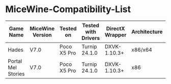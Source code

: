 # MiceWine-Compatibility-List

| Game Name          | MiceWine Version | Tested on     | Tested with Drivers | DirectX Wrapper | Architecture | Status   |
| ------------------ | ---------------- | ------------- | ------------------- | --------------- | ------------ | -------- |
| Hades              | V7.0             | Poco X5 Pro   | Turnip 24.1.0       | DXVK-1.10.3+    | x86/x64      | Playable |
| Portal Mel Stories | V7.0             | Poco X5 Pro   | Turnip 24.1.0       | DXVK-1.10.3+    | x86          | Playable
